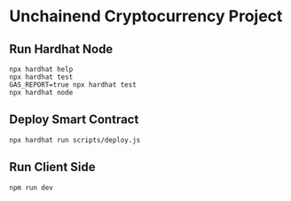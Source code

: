 # Unchainend Cryptocurrency  Project


## Run Hardhat Node 
```shell
npx hardhat help
npx hardhat test
GAS_REPORT=true npx hardhat test
npx hardhat node

```

## Deploy Smart Contract
```shell
npx hardhat run scripts/deploy.js
```

## Run Client Side

```shell
npm run dev
```




